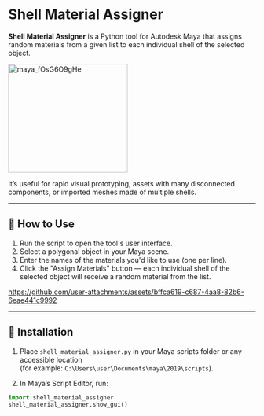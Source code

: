 # Shell Material Assigner

**Shell Material Assigner** is a Python tool for Autodesk Maya that assigns random materials from a given list to each individual shell of the selected object.

<img width="243" height="221" alt="maya_fOsG6O9gHe" src="https://github.com/user-attachments/assets/3a6a6ea9-4980-40bd-8518-7a6123cd18ce" />

It’s useful for rapid visual prototyping, assets with many disconnected components, or imported meshes made of multiple shells.

---

## 🚀 How to Use

1. Run the script to open the tool's user interface.  
2. Select a polygonal object in your Maya scene.  
3. Enter the names of the materials you'd like to use (one per line).  
4. Click the "Assign Materials" button — each individual shell of the selected object will receive a random material from the list.


https://github.com/user-attachments/assets/bffca619-c687-4aa8-82b6-6eae441c9992


---

## 📁 Installation

1. Place `shell_material_assigner.py` in your Maya scripts folder or any accessible location  
   (for example: `C:\Users\user\Documents\maya\2019\scripts`).

2. In Maya’s Script Editor, run:

```python
import shell_material_assigner
shell_material_assigner.show_gui()
```
